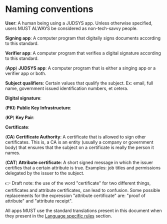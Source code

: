 # Naming conventions

**User**: A human being using a JUDSYS app. Unless otherwise specified, users MUST ALWAYS be considered as non-tech-savvy people.

**Signing app**: A computer program that digitally signs documents according to this standard.

**Verifier app**: A computer program that verifies a digital signature according to this standard.

(**App**) **JUDSYS app**: A computer program that is either a singing app or a verifier app or both.

**Subject qualifiers**: Certain values that qualify the subject. Ex: email, full name, government issued identification numbers, et cetera.

**Digital signature**:

(**PKI**) **Public Key Infrastructure**: 

(**KP**) **Key Pair**:

**Certificate**:

(**CA**) **Certificate Authority**: A certificate that is allowed to sign other certificates. This is, a CA is an entity (usually a company or government body) that ensures that the subject on a certificate is really the person it names. 

(**CAT**) **Attribute certificate**: A short signed message in which the issuer certifies that a certain attribute is true. Examples: job titles and permissions delegated by the issuer to the subject.

👉 Draft note: the use of the word "certificate" for two different things, certificates and attribute certificates, can lead to confusion. Some possible replacements for the expression "attribute certificate" are: "proof of attribute" and "attribute receipt".

All apps MUST use the standard translations present in this document when they present in the [Language specific rules](#language-specific-rules) section.


